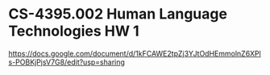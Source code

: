 # CS-4395.002 Human Language Technologies HW 1

https://docs.google.com/document/d/1kFCAWE2tpZj3YJtOdHEmmolnZ6XPls-POBKjPjsV7G8/edit?usp=sharing
